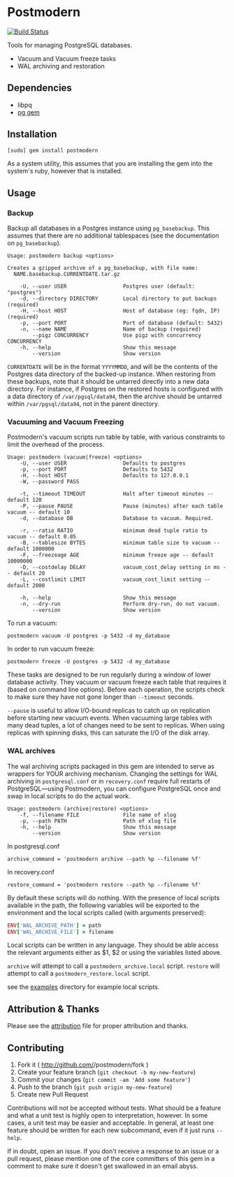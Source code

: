 Postmodern
==========

[![Build Status](https://travis-ci.org/wanelo/postmodern.svg?branch=master)](https://travis-ci.org/wanelo/postmodern)

Tools for managing PostgreSQL databases.

* Vacuum and Vacuum freeze tasks
* WAL archiving and restoration

## Dependencies

* libpq
* [pg gem](http://rubygems.org/gems/pg)

## Installation

```bash
[sudo] gem install postmodern
```

As a system utility, this assumes that you are installing the gem into
the system's ruby, however that is installed.

## Usage

### Backup

Backup all databases in a Postgres instance using `pg_basebackup`. This assumes that
there are no additional tablespaces (see the documentation on
`pg_basebackup`).

```
Usage: postmodern backup <options>

Creates a gzipped archive of a pg_basebackup, with file name:
  NAME.basebackup.CURRENTDATE.tar.gz

    -U, --user USER                  Postgres user (default: "postgres")
    -d, --directory DIRECTORY        Local directory to put backups (required)
    -H, --host HOST                  Host of database (eg: fqdn, IP) (required)
    -p, --port PORT                  Port of database (default: 5432)
    -n, --name NAME                  Name of backup (required)
        --pigz CONCURRENCY           Use pigz with concurrency CONCURRENCY
    -h, --help                       Show this message
        --version                    Show version
```

`CURRENTDATE` will be in the format `YYYYMMDD`, and will be the contents of the
Postgres data directory of the backed-up instance. When restoring from
these backups, note that it should be untarred directly into a new data
directory. For instance, if Postgres on the restored hosts is configured
with a data directory of `/var/pgsql/data94`, then the archive should be
untarred within `/var/pgsql/data94`, not in the parent directory.


### Vacuuming and Vacuum Freezing

Postmodern's vacuum scripts run table by table, with various constraints
to limit the overhead of the process.

```
Usage: postmodern (vacuum|freeze) <options>
    -U, --user USER                  Defaults to postgres
    -p, --port PORT                  Defaults to 5432
    -H, --host HOST                  Defaults to 127.0.0.1
    -W, --password PASS

    -t, --timeout TIMEOUT            Halt after timeout minutes -- default 120
    -P, --pause PAUSE                Pause (minutes) after each table vacuum -- default 10
    -d, --database DB                Database to vacuum. Required.

    -r, --ratio RATIO                minimum dead tuple ratio to vacuum -- default 0.05
    -B, --tablesize BYTES            minimum table size to vacuum -- default 1000000
    -F, --freezeage AGE              minimum freeze age -- default 10000000
    -D, --costdelay DELAY            vacuum_cost_delay setting in ms -- default 20
    -L, --costlimit LIMIT            vacuum_cost_limit setting -- default 2000

    -h, --help                       Show this message
    -n, --dry-run                    Perform dry-run, do not vacuum.
        --version                    Show version
```

To run a vacuum:

```
postmodern vacuum -U postgres -p 5432 -d my_database
```

In order to run vacuum freeze:

```
postmodern freeze -U postgres -p 5432 -d my_database
```

These tasks are designed to be run regularly during a window of lower
database activity. They vacuum or vacuum freeze each table that requires
it (based on command line options). Before each operation, the scripts check
to make sure they have not gone longer than `--timeout` seconds.

`--pause` is useful to allow I/O-bound replicas to catch up on replication
before starting new vacuum events. When vacuuming large tables with many
dead tuples, a lot of changes need to be sent to replicas. When using replicas
with spinning disks, this can saturate the I/O of the disk array.

### WAL archives

The wal archiving scripts packaged in this gem are intended to serve as
wrappers for YOUR archiving mechanism. Changing the settings for WAL
archiving in `postgresql.conf` or in `recovery.conf` require full restarts
of PostgreSQL—using Postmodern, you can configure PostgreSQL once and swap
in local scripts to do the actual work.

```
Usage: postmodern (archive|restore) <options>
    -f, --filename FILE              File name of xlog
    -p, --path PATH                  Path of xlog file
    -h, --help                       Show this message
        --version                    Show version
```

In postgresql.conf

```
archive_command = 'postmodern archive --path %p --filename %f'
```

In recovery.conf

```
restore_command = 'postmodern restore --path %p --filename %f'
```

By default these scripts will do nothing. With the presence of local
scripts available in the path, the following variables will be
exported to the environment and the local scripts called (with arguments
preserved):

```ruby
ENV['WAL_ARCHIVE_PATH'] = path
ENV['WAL_ARCHIVE_FILE'] = filename
```

Local scripts can be written in any language. They should be able access
the relevant arguments either as $1, $2 or using the variables listed above.

`archive` will attempt to call a `postmodern_archive.local` script.
`restore` will attempt to call a `postmodern_restore.local` script.

see the [examples](https://github.com/wanelo/postmodern/tree/master/examples)
directory for example local scripts.

## Attribution & Thanks

Please see the [attribution](https://github.com/wanelo/postmodern/blob/master/ATTRIBUTION.md)
file for proper attribution and thanks.

## Contributing

1. Fork it ( http://github.com/<my-github-username>/postmodern/fork )
2. Create your feature branch (`git checkout -b my-new-feature`)
3. Commit your changes (`git commit -am 'Add some feature'`)
4. Push to the branch (`git push origin my-new-feature`)
5. Create new Pull Request

Contributions will not be accepted without tests. What should be a
feature and what a unit test is highly open to interpretation, however.
In some cases, a unit test may be easier and acceptable. In general,
at least one feature should be written for each new subcommand, even
if it just runs `--help`.

If in doubt, open an issue. If you don't receive a response to an issue
or a pull request, please mention one of the core committers of this
gem in a comment to make sure it doesn't get swallowed in an email abyss.
